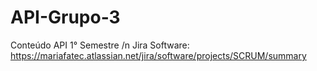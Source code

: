 # API-Grupo-3

Conteúdo API 1° Semestre
/n Jira Software: https://mariafatec.atlassian.net/jira/software/projects/SCRUM/summary
